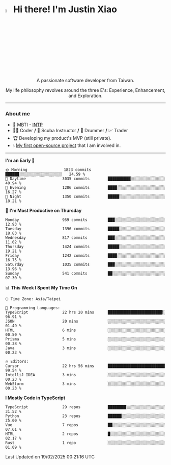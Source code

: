 # <img src="https://media.giphy.com/media/hvRJCLFzcasrR4ia7z/giphy.gif" width="5%">Hi there! I'm Justin Xiao
<p align="center">A passionate software developer from Taiwan.  </p>
<p align="center">My life philosophy revolves around the three E's: Experience, Enhancement, and Exploration.</p>

---
### About me
- 👀 MBTI - [INTP](https://www.16personalities.com/intp-personality)
- 👨‍💻 Coder **/** 🤿 Scuba Instructor **/** 🥁 Drummer **/** 📈 Trader
- 🏆 Developing my product's MVP (still private).
- 💧 [My first open-source project](https://github.com/Game-as-a-Service/Game-Lobby-Web) that I am involved in.

---
<!--START_SECTION:waka-->
**I'm an Early 🐤** 

```text
🌞 Morning                1823 commits        ██████░░░░░░░░░░░░░░░░░░░   24.59 % 
🌆 Daytime                3035 commits        ██████████░░░░░░░░░░░░░░░   40.94 % 
🌃 Evening                1206 commits        ████░░░░░░░░░░░░░░░░░░░░░   16.27 % 
🌙 Night                  1350 commits        █████░░░░░░░░░░░░░░░░░░░░   18.21 % 
```
📅 **I'm Most Productive on Thursday** 

```text
Monday                   959 commits         ███░░░░░░░░░░░░░░░░░░░░░░   12.93 % 
Tuesday                  1396 commits        █████░░░░░░░░░░░░░░░░░░░░   18.83 % 
Wednesday                817 commits         ███░░░░░░░░░░░░░░░░░░░░░░   11.02 % 
Thursday                 1424 commits        █████░░░░░░░░░░░░░░░░░░░░   19.21 % 
Friday                   1242 commits        ████░░░░░░░░░░░░░░░░░░░░░   16.75 % 
Saturday                 1035 commits        ███░░░░░░░░░░░░░░░░░░░░░░   13.96 % 
Sunday                   541 commits         ██░░░░░░░░░░░░░░░░░░░░░░░   07.30 % 
```


📊 **This Week I Spent My Time On** 

```text
🕑︎ Time Zone: Asia/Taipei

💬 Programming Languages: 
TypeScript               22 hrs 20 mins      ████████████████████████░   96.91 % 
JSON                     20 mins             ░░░░░░░░░░░░░░░░░░░░░░░░░   01.49 % 
HTML                     6 mins              ░░░░░░░░░░░░░░░░░░░░░░░░░   00.50 % 
Prisma                   5 mins              ░░░░░░░░░░░░░░░░░░░░░░░░░   00.38 % 
Java                     3 mins              ░░░░░░░░░░░░░░░░░░░░░░░░░   00.23 % 

🔥 Editors: 
Cursor                   22 hrs 56 mins      █████████████████████████   99.54 % 
IntelliJ IDEA            3 mins              ░░░░░░░░░░░░░░░░░░░░░░░░░   00.23 % 
WebStorm                 3 mins              ░░░░░░░░░░░░░░░░░░░░░░░░░   00.23 % 
```

**I Mostly Code in TypeScript** 

```text
TypeScript               29 repos            ████████░░░░░░░░░░░░░░░░░   31.52 % 
Python                   23 repos            ██████░░░░░░░░░░░░░░░░░░░   25.00 % 
Vue                      7 repos             ██░░░░░░░░░░░░░░░░░░░░░░░   07.61 % 
HTML                     2 repos             █░░░░░░░░░░░░░░░░░░░░░░░░   02.17 % 
Rust                     1 repo              ░░░░░░░░░░░░░░░░░░░░░░░░░   01.09 % 
```




 Last Updated on 19/02/2025 00:21:16 UTC
<!--END_SECTION:waka-->
